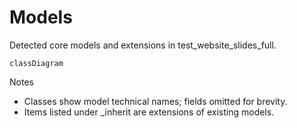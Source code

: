 # Models

Detected core models and extensions in test_website_slides_full.

```mermaid
classDiagram
```

Notes
- Classes show model technical names; fields omitted for brevity.
- Items listed under _inherit are extensions of existing models.
